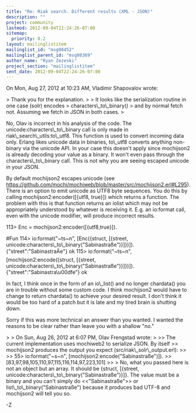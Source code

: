 ```yaml
---
title: "Re: Riak search. Different results (XML - JSON)"
description: ""
project: community
lastmod: 2012-09-04T22:24:26-07:00
sitemap:
  priority: 0.2
layout: mailinglistitem
mailinglist_id: "msg08452"
mailinglist_parent_id: "msg08369"
author_name: "Ryan Zezeski"
project_section: "mailinglistitem"
sent_date: 2012-09-04T22:24:26-07:00
---
```



On Mon, Aug 27, 2012 at 10:23 AM, Vladimir Shapovalov
wrote:

&gt; Thank you for the explanation.
&gt;
&gt; It looks like the serialization routine in one case (solr) encodes 
&gt; characters\\_to\\_binary()
&gt; and by normal fetch not. Assuming we fetch in JSON in both cases.
&gt;

No, Olav is incorrect in his analysis of the code. The
unicode:characters\\_to\\_binary call is only made in
riak\\_search\\_utils:to\\_utf8. This function is used to convert incoming data
only. Erlang likes unicode data in binaries, to\\_utf8 converts anything
non-binary via the unicode API. In your case this doesn't apply since
mochijson2 is already decoding your value as a binary. It won't even pass
through the characters\\_to\\_binary call. This is not why you are seeing
escaped unicode in your JSON.

By default mochijson2 escapes unicode (see
https://github.com/mochi/mochiweb/blob/master/src/mochijson2.erl#L295).
 There is an option to emit unicode as UTF8 byte sequences. You do this by
calling mochijson2:encoder([{utf8, true}]) which returns a function. The
problem with this is that function returns an iolist which may not be
appropriately understood by whatever is receiving it. E.g. an io:format
call, even with the unicode modifier, will produce incorrect results.

113&gt; Enc = mochijson2:encoder([{utf8,true}]).

#Fun
114&gt; io:format("~ts~n", [Enc({struct, [{street,
unicode:characters\\_to\\_binary("Sabinastraße")}]})]).
{"street":"SabinastraÃe"}
ok
115&gt; io:format("~ts~n", [mochijson2:encode({struct, [{street,
unicode:characters\\_to\\_binary("Sabinastraße")}]})]).
{"street":"Sabinastra\\u00dfe"}
ok

In fact, I think once in the form of an io\\_list() and no longer chardata()
you are in trouble without some custom code. I think mochijson2 would have
to change to return chardata() to achieve your desired result. I don't
think it would be too hard of a patch but it is late and my tired brain is
shutting down.

Sorry if this was more technical an answer than you wanted. I wanted the
reasons to be clear rather than leave you with a shallow "no."


&gt;
&gt; On Sun, Aug 26, 2012 at 6:07 PM, Olav Frengstad  wrote:
&gt;
&gt;&gt; The current implementation uses mochiweb2 to serialize JSON. By itself
&gt;&gt; mochijson2 produces the output you expect (src/riak\\_solr\\_output.erl):
&gt;&gt;
&gt;&gt; 55&gt; io:format("~s~n", [mochijson2:encode("Sabinastraße")]).
&gt;&gt; [83,97,98,105,110,97,115,116,114,97,223,101]
&gt;&gt;
&gt;
No, what you passed here is not an object but an array. It should be
{struct, [{street, unicode:characters\\_to\\_binary("Sabinastraße")}]}. The
value must be a binary and you can't simply do &lt;&lt;"Sabinastraße"&gt;&gt; or
list\\_to\\_binary("Sabinastraße") because it produces bad UTF-8 and mochijson2
will tell you so.

-Z
